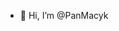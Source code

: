 - 👋 Hi, I’m @PanMacyk

<!---
PanMacyk/PanMacyk is a ✨ special ✨ repository because its `README.md` (this file) appears on your GitHub profile.
You can click the Preview link to take a look at your changes.
--->
